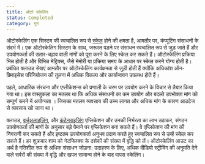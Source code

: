 ```yaml
---
title: ऑटो स्केलिंग
status: Completed
category: गुण
---
```


ऑटोस्केलिंग एक सिस्टम की स्वचालित रूप से [स्केल](/scalability/) होने की क्षमता है, आमतौर पर, कंप्यूटिंग संसाधनों के संदर्भ में। एक ऑटोस्केलिंग सिस्टम के साथ, जरूरत पड़ने पर संसाधन स्वचालित रूप से जुड़ जाते हैं और उपयोगकर्ता की उतार-चढ़ाव वाली मांगों को पूरा करने के लिए स्केल कर सकते हैं। ऑटोस्केलिंग प्रक्रिया भिन्न होती है और विभिन्न मेट्रिक्स, जैसे मेमोरी या प्रक्रिया समय के आधार पर स्केल करने योग्य होती है। प्रबंधित क्लाउड सेवाएं आमतौर पर ऑटोस्केलिंग कार्यक्षमता से जुड़ी होती हैं क्योंकि अधिकांश ऑन-प्रिमाइसेस परिनियोजन की तुलना में अधिक विकल्प और कार्यान्वयन उपलब्ध होते हैं।

पहले, आधारिक संरचना और एप्लीकेशन्स को प्रणाली के चरम पर उपयोग करने के विचार से तैयार किया गया था। इस वास्तुकला का मतलब था कि अधिक संसाधनों का कम उपयोग और  बदल्ते उपभोक्ता मांग को सम्पूर्ण करने में अयोग्यता । जिसका मतलब व्यवसाय की उच्च लागत और अधिक मांग के कारण आउटेज से व्यवसाय खो जाना था।

क्लाउड, [वर्चुअलाइज़िंग](/virtualization/), और [कंटेनराइज़िंग](/containerization/) एप्लिकेशन और उनकी निर्भरता का लाभ उठाकर, संगठन उपयोगकर्ता की मांगों के अनुसार बड़े पैमाने पर एप्लिकेशन बना सकते हैं। वे एप्लिकेशन की मांग की निगरानी कर सकते हैं और इष्टतम उपयोगकर्ता अनुभव प्रदान करते हुए स्वचालित रूप से उन्हें स्केल कर सकते हैं। हर शुक्रवार शाम को नेटफ्लिक्स के दर्शकों की संख्या में वृद्धि को लें। ऑटोस्केलिंग आउट का अर्थ है गतिशील रूप से अधिक संसाधन जोड़ना: उदाहरण के लिए, अधिक वीडियो स्ट्रीमिंग की अनुमति देने वाले सर्वरों की संख्या में वृद्धि और खपत सामान्य होने के बाद वापस स्केलिंग।


